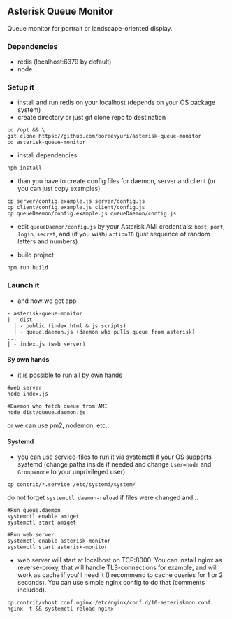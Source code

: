 ## Asterisk Queue Monitor
Queue monitor for portrait or landscape-oriented display.

### Dependencies
- redis (localhost:6379 by default)
- node

### Setup it
* install and run redis on your localhost (depends on your OS package system)
* create directory or just git clone repo to destination

```
cd /opt && \
git clone https://github.com/boreevyuri/asterisk-queue-monitor
cd asterisk-queue-monitor
```

* install dependencies

```
npm install
```

* than you have to create config files for daemon, server and client (or you can just copy examples)

```
cp server/config.example.js server/config.js
cp client/config.example.js client/config.js
cp queueDaemon/config.example.js queueDaemon/config.js
```

* edit `queueDaemon/config.js` by your Asterisk AMI credentials: `host`, `port`, `login`, `secret`, and (if you wish) `actionID` (just sequence of random letters and numbers)

* build project

```
npm run build
```

### Launch it

* and now we got app

```
- asterisk-queue-monitor
| - dist
  | - public (index.html & js scripts)
  | - queue.daemon.js (daemon who pulls queue from asterisk)
...
| - index.js (web server)
```

#### By own hands
* it is possible to run all by own hands

```
#web server
node index.js

#Daemon who fetch queue from AMI
node dist/queue.daemon.js
```

or we can use pm2, nodemon, etc...

#### Systemd
* you can use service-files to run it via systemctl if your OS supports systemd (change paths inside if needed and change `User=node` and `Group=node` to your unprivileged user)

```
cp contrib/*.service /etc/systemd/system/
```

do not forget `systemctl daemon-reload` if files were changed and...

```
#Run queue.daemon
systemctl enable amiget
systemctl start amiget

#Run web server
systemctl enable asterisk-monitor
systemctl start asterisk-monitor
```

* web server will start at localhost on TCP:8000. You can install nginx as reverse-proxy, that will handle TLS-connections for example, and will work as cache if you'll need it (I recommend to cache queries for 1 or 2 seconds). You can use simple nginx config to do that (comments included).

```
cp contrib/vhost.conf.nginx /etc/nginx/conf.d/10-asteriskmon.conf
nginx -t && systemctl reload nginx
```

